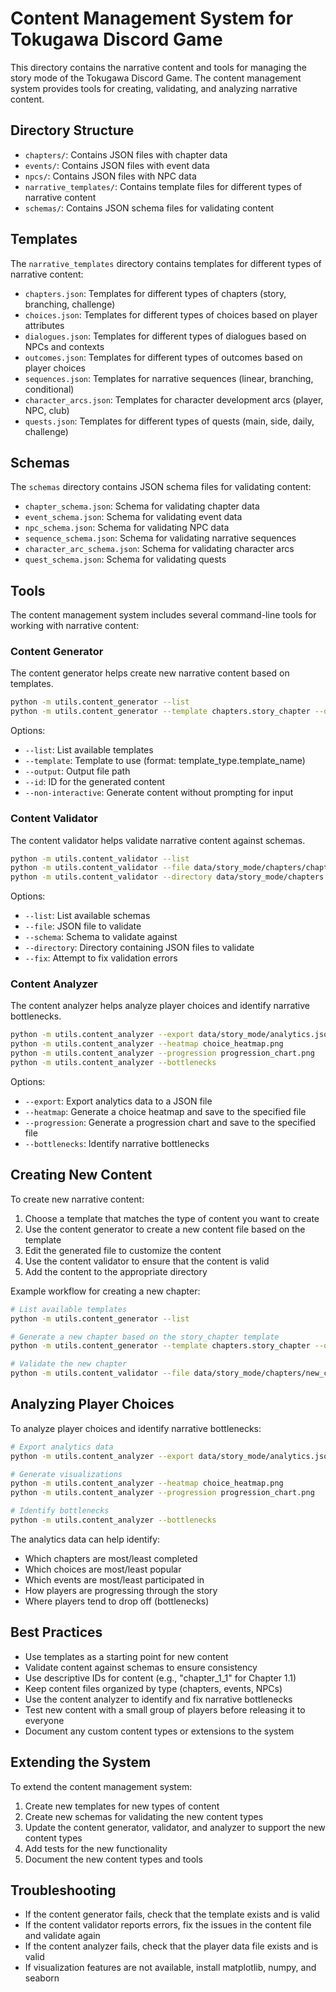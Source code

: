 # Content Management System for Tokugawa Discord Game

This directory contains the narrative content and tools for managing the story mode of the Tokugawa Discord Game. The content management system provides tools for creating, validating, and analyzing narrative content.

## Directory Structure

- `chapters/`: Contains JSON files with chapter data
- `events/`: Contains JSON files with event data
- `npcs/`: Contains JSON files with NPC data
- `narrative_templates/`: Contains template files for different types of narrative content
- `schemas/`: Contains JSON schema files for validating content

## Templates

The `narrative_templates` directory contains templates for different types of narrative content:

- `chapters.json`: Templates for different types of chapters (story, branching, challenge)
- `choices.json`: Templates for different types of choices based on player attributes
- `dialogues.json`: Templates for different types of dialogues based on NPCs and contexts
- `outcomes.json`: Templates for different types of outcomes based on player choices
- `sequences.json`: Templates for narrative sequences (linear, branching, conditional)
- `character_arcs.json`: Templates for character development arcs (player, NPC, club)
- `quests.json`: Templates for different types of quests (main, side, daily, challenge)

## Schemas

The `schemas` directory contains JSON schema files for validating content:

- `chapter_schema.json`: Schema for validating chapter data
- `event_schema.json`: Schema for validating event data
- `npc_schema.json`: Schema for validating NPC data
- `sequence_schema.json`: Schema for validating narrative sequences
- `character_arc_schema.json`: Schema for validating character arcs
- `quest_schema.json`: Schema for validating quests

## Tools

The content management system includes several command-line tools for working with narrative content:

### Content Generator

The content generator helps create new narrative content based on templates.

```bash
python -m utils.content_generator --list
python -m utils.content_generator --template chapters.story_chapter --output data/story_mode/chapters/new_chapter.json --id new_chapter_1
```

Options:
- `--list`: List available templates
- `--template`: Template to use (format: template_type.template_name)
- `--output`: Output file path
- `--id`: ID for the generated content
- `--non-interactive`: Generate content without prompting for input

### Content Validator

The content validator helps validate narrative content against schemas.

```bash
python -m utils.content_validator --list
python -m utils.content_validator --file data/story_mode/chapters/chapter_1.json --schema chapter
python -m utils.content_validator --directory data/story_mode/chapters --schema chapter
```

Options:
- `--list`: List available schemas
- `--file`: JSON file to validate
- `--schema`: Schema to validate against
- `--directory`: Directory containing JSON files to validate
- `--fix`: Attempt to fix validation errors

### Content Analyzer

The content analyzer helps analyze player choices and identify narrative bottlenecks.

```bash
python -m utils.content_analyzer --export data/story_mode/analytics.json
python -m utils.content_analyzer --heatmap choice_heatmap.png
python -m utils.content_analyzer --progression progression_chart.png
python -m utils.content_analyzer --bottlenecks
```

Options:
- `--export`: Export analytics data to a JSON file
- `--heatmap`: Generate a choice heatmap and save to the specified file
- `--progression`: Generate a progression chart and save to the specified file
- `--bottlenecks`: Identify narrative bottlenecks

## Creating New Content

To create new narrative content:

1. Choose a template that matches the type of content you want to create
2. Use the content generator to create a new content file based on the template
3. Edit the generated file to customize the content
4. Use the content validator to ensure that the content is valid
5. Add the content to the appropriate directory

Example workflow for creating a new chapter:

```bash
# List available templates
python -m utils.content_generator --list

# Generate a new chapter based on the story_chapter template
python -m utils.content_generator --template chapters.story_chapter --output data/story_mode/chapters/new_chapter.json --id new_chapter_1

# Validate the new chapter
python -m utils.content_validator --file data/story_mode/chapters/new_chapter.json --schema chapter
```

## Analyzing Player Choices

To analyze player choices and identify narrative bottlenecks:

```bash
# Export analytics data
python -m utils.content_analyzer --export data/story_mode/analytics.json

# Generate visualizations
python -m utils.content_analyzer --heatmap choice_heatmap.png
python -m utils.content_analyzer --progression progression_chart.png

# Identify bottlenecks
python -m utils.content_analyzer --bottlenecks
```

The analytics data can help identify:
- Which chapters are most/least completed
- Which choices are most/least popular
- Which events are most/least participated in
- How players are progressing through the story
- Where players tend to drop off (bottlenecks)

## Best Practices

- Use templates as a starting point for new content
- Validate content against schemas to ensure consistency
- Use descriptive IDs for content (e.g., "chapter_1_1" for Chapter 1.1)
- Keep content files organized by type (chapters, events, NPCs)
- Use the content analyzer to identify and fix narrative bottlenecks
- Test new content with a small group of players before releasing it to everyone
- Document any custom content types or extensions to the system

## Extending the System

To extend the content management system:

1. Create new templates for new types of content
2. Create new schemas for validating the new content types
3. Update the content generator, validator, and analyzer to support the new content types
4. Add tests for the new functionality
5. Document the new content types and tools

## Troubleshooting

- If the content generator fails, check that the template exists and is valid
- If the content validator reports errors, fix the issues in the content file and validate again
- If the content analyzer fails, check that the player data file exists and is valid
- If visualization features are not available, install matplotlib, numpy, and seaborn